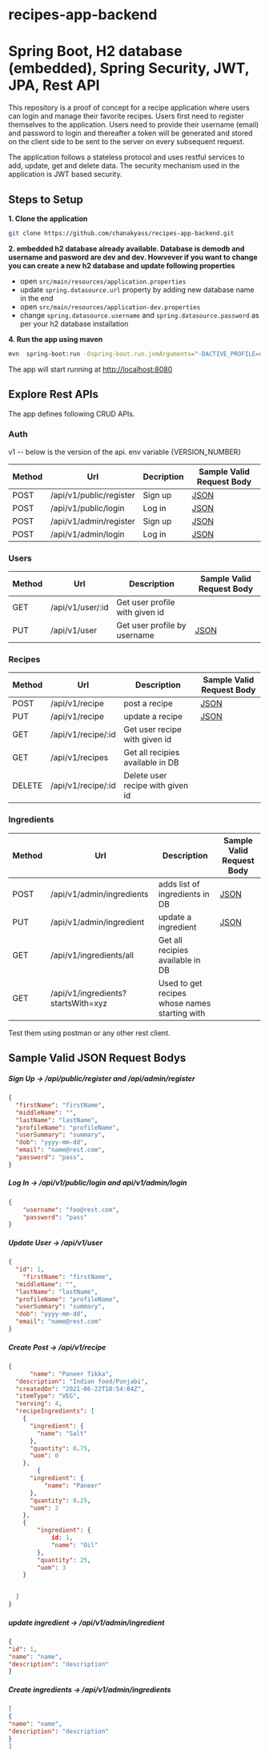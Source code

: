 # recipes-app-backend

# Spring Boot, H2 database (embedded), Spring Security, JWT, JPA, Rest API

This repository is a proof of concept for a recipe application where users can login and manage their favorite recipes. Users first need to register themselves to the application.
Users need to provide their username (email) and password to login and thereafter a token will be generated and stored on the client side to be sent to the server on every subsequent request.

The application follows a stateless protocol and uses restful services to add, update, get and delete data. The security mechanism used in the application is JWT based security.


## Steps to Setup

**1. Clone the application**

```bash
git clone https://github.com/chanakyass/recipes-app-backend.git
```

**2. embedded h2 database already available. Database is demodb and username and pasword are dev and dev. 
Howvever if you want to change you can create a new h2 database and update following properties**

+ open `src/main/resources/application.properties`
+ update `spring.datasource.url` property by adding new database name in the end
+ open `src/main/resources/application-dev.properties`
+ change `spring.datasource.username` and `spring.datasource.password` as per your h2 database installation

**4. Run the app using maven**

```bash
mvn  spring-boot:run -Dspring-boot.run.jvmArguments="-DACTIVE_PROFILE=dev"
```
The app will start running at <http://localhost:8080>

## Explore Rest APIs

The app defines following CRUD APIs.

### Auth

v1 -- below is the version of the api. env variable {VERSION_NUMBER} 

| Method | Url | Decription | Sample Valid Request Body | 
| ------ | --- | ---------- | --------------------------- |
| POST   | /api/v1/public/register | Sign up | [JSON](#user) |
| POST   | /api/v1/public/login | Log in | [JSON](#login) |
| POST   | /api/v1/admin/register | Sign up | [JSON](#user) |
| POST   | /api/v1/admin/login | Log in | [JSON](#login) |

### Users

| Method | Url | Description | Sample Valid Request Body |
| ------ | --- | ----------- | ------------------------- |
| GET    | /api/v1/user/:id | Get user profile with given id | |
| PUT    | /api/v1/user | Get user profile by username | [JSON](#userUpdate) |


### Recipes

| Method | Url | Description | Sample Valid Request Body |
| ------ | --- | ----------- | ------------------------- |
| POST    | /api/v1/recipe | post a recipe | [JSON](#recipe) |
| PUT    | /api/v1/recipe | update a recipe | [JSON](#recipe) |
| GET    | /api/v1/recipe/:id | Get user recipe with given id | |
| GET    | /api/v1/recipes | Get all recipies available in DB | |
| DELETE    | /api/v1/recipe/:id | Delete user recipe with given id | |


### Ingredients

| Method | Url | Description | Sample Valid Request Body |
| ------ | --- | ----------- | ------------------------- |
| POST    | /api/v1/admin/ingredients | adds list of ingredients in DB | [JSON](#listOfIngredients) |
| PUT    | /api/v1/admin/ingredient | update a ingredient | [JSON](#ingredient) |
| GET    | /api/v1/ingredients/all | Get all recipies available in DB | |
| GET    | /api/v1/ingredients?startsWith=xyz | Used to get recipes whose names starting with | |


Test them using postman or any other rest client.

## Sample Valid JSON Request Bodys

##### <a id="user">Sign Up -> /api/public/register and /api/admin/register</a>
```json
{
  "firstName": "firstName",
  "middleName": "",
  "lastName": "lastName",
  "profileName": "profileName",
  "userSummary": "summary",
  "dob": "yyyy-mm-dd",
  "email": "name@rest.com",
  "password": "pass",
}
```

##### <a id="login">Log In -> /api/v1/public/login and api/v1/admin/login</a>
```json
{
	"username": "foo@rest.com",
	"password": "pass"
}
```

##### <a id="userUpdate">Update User -> /api/v1/user</a>
```json
{
  "id": 1, 
	"firstName": "firstName",
  "middleName": "",
  "lastName": "lastName",
  "profileName": "profileName",
  "userSummary": "summary",
  "dob": "yyyy-mm-dd",
  "email": "name@rest.com"
}
```

##### <a id="recipe">Create Post -> /api/v1/recipe</a>
```json
{
	  "name": "Paneer Tikka",
  "description": "Indian food/Punjabi",
  "createdOn": "2021-06-22T18:54:04Z",
  "itemType": "VEG",
  "serving": 4,
  "recipeIngredients": [
    {
      "ingredient": {
        "name": "Salt"
      },
      "quantity": 0.75,
      "uom": 0
    },
        { 
      "ingredient": {
          "name": "Paneer"
      },
      "quantity": 0.25,
      "uom": 2
    },
    {
        "ingredient": {
            id: 1, 
            "name": "Oil"
        },
        "quantity": 25,
        "uom": 3
    }

        
  ]
}
```
##### <a id="ingredient">update ingredient -> /api/v1/admin/ingredient</a>
```json
{
"id": 1,
"name": "name",
"description": "description"
}
```

##### <a id="listOfIngredients">Create ingredients -> /api/v1/admin/ingredients</a>
```json
[
{
"name": "name",
"description": "description"
}
]

```

